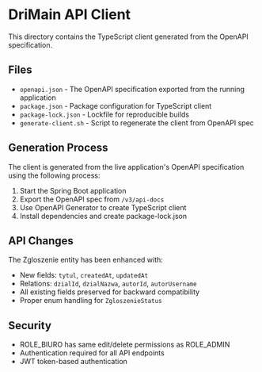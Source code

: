 # DriMain API Client

This directory contains the TypeScript client generated from the OpenAPI specification.

## Files

- `openapi.json` - The OpenAPI specification exported from the running application
- `package.json` - Package configuration for TypeScript client
- `package-lock.json` - Lockfile for reproducible builds
- `generate-client.sh` - Script to regenerate the client from OpenAPI spec

## Generation Process

The client is generated from the live application's OpenAPI specification using the following process:

1. Start the Spring Boot application
2. Export the OpenAPI spec from `/v3/api-docs`
3. Use OpenAPI Generator to create TypeScript client
4. Install dependencies and create package-lock.json

## API Changes

The Zgloszenie entity has been enhanced with:
- New fields: `tytul`, `createdAt`, `updatedAt`
- Relations: `dzialId`, `dzialNazwa`, `autorId`, `autorUsername`
- All existing fields preserved for backward compatibility
- Proper enum handling for `ZgloszenieStatus`

## Security

- ROLE_BIURO has same edit/delete permissions as ROLE_ADMIN
- Authentication required for all API endpoints
- JWT token-based authentication